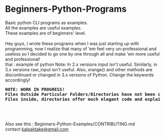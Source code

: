 # Beginners-Python-Programs
Basic python CLI programs as examples.<br>
All the examples are useful examples.<br>
These examples are of beginners' level.<br>
<br>
Hey guys, I wrote these programs when I was just starting up with programming, now I realize that many of 'em feel very un-professional and useless so I decided to go one by one through all and make 'em more useful and professional!
<br>
thai : example of python
Note: In 2.x versions input isn't useful. Similarly, in 3.x versions raw_input isn't useful. Also, xrange() and other methods are discontinued or changed in 3.x versions of Python. Change the keywords accordingly! 

<pre>
<strong>NOTE: WORK IN PROGRESS!
Files Outside Particular Folders/Directories have not been checked yet!
Files inside, directories offer much elegant code and explaination
</strong>
</pre>
<br><br>
Also see this : Beginners-Python-Examples/CONTRIBUTING.md<br>
contact kalpaktake@gmail.com
